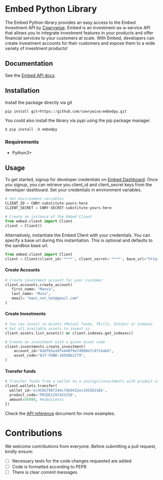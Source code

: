 # Embed Python Library

The Embed Python library provides an easy access to the Embed Investment API by [Cowrywise](https://cowrywise.com/embed). Embed is an investment-as-a-service API that allows you to integrate investment features in your products and offer financial services to your customers at scale. With Embed, developers can create investment accounts for their customers and expose them to a wide variety of investment products!

## Documentation

See the [Embed API docs](https://developers.cowrywise.com).

## Installation

Install the package directly via git

```python
pip install git+https://github.com/cowrywise/embedpy.git
```

You could also install the library via pypi using the pip package manager.

```python
$ pip install -U embedpy
```

### Requirements

- Python3+

## Usage

To get started, signup for developer credentials on [Embed Dashboard](https://embed.cowrywise.com). Once you signup, you can retrieve
you client_id and client_secret keys from the developer dashboard. Set your credentials in environment variables.

```python
# Set environment variables
CLIENT_ID = CWRY-substitute-yours-here
CLIENT_SECRET = CWRY-SECRET-substitute-yours-here

# Create an instance of the Embed Client
from embed.client import Client
client = Client()
```

Alternatively, instantiate the Embed Client with your credentials. You can specify a base url during this instantiation. This is optional and defaults to the sandbox base url.

```python
from embed.client import Client
client = Client(client_id='****', client_secret='****', base_url="https://***.cowrywise.com")
```

#### Create Accounts

```python
# Create investment account for your customer
client.accounts.create_account(
   first_name= "Mansa",
   last_name= "Musa",
   email= "mans_not_hot@gmail.com"
)
```

#### Create Investments

```python
# You can invest in Assets (Mutual funds, Tbills, Stocks) or Indexes
# Get all available assets to invest in
client.assets.list_assets() or client.indexes.get_indexes()

# Create an investment with a given asset code
client.investments.create_investment(
    account_id="8ddfb5ea9fe440f9a7d086b7c8f14abd",
    asset_code="AST-FUND-1655862279",
)
```

#### Transfer funds

```python
# Transfer funds from a wallet to a savings/investments with product code
client.wallets.transfer(
  wallet_id='ec45bb798f244c75b9432ec19256316b',
  product_code='PRCDE1297453250',
  amount=50000, #kobo/cents
})
```

Check the [API reference](https://developers.cowrywise.com/reference) document for more examples.

# Contributions

We welcome contributions from everyone. Before submitting a pull request, kindly ensure:

- [ ] Necessary tests for the code changes requested are added
- [ ] Code is formatted according to PEP8
- [ ] There is clear commit messages
